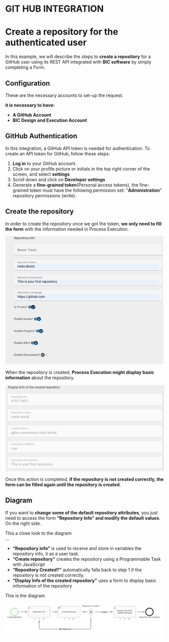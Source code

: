 # **GIT HUB INTEGRATION**

# Create a repository for the authenticated user

In this example, we will describe the steps to **create a repository** for a GitHub user using its REST API integrated with **BIC software** by simply completing a Form.

## **Configuration**

These are the necessary accounts to set-up the request.

**it is necessary to have:**

* **A GitHub Account**  
* **BIC Design and Execution Account**

## 

## **GitHub Authentication**

In this integration, a GitHub API token is needed for authentication. To create an API token for GitHub, follow these steps:

1. **Log in** to your GitHub account.   
2. Click on your profile picture or initials in the top right corner of the screen, and select **settings**  
3. Scroll down and click on **Developer settings**  
4. Generate a **fine-grained token**(Personal access tokens), the  fine-grained token must have the following permission set: "**Administration**" repository permissions (write).

				

## **Create the repository**

In order to create the repository once we got the token, **we only need to fill the form** with the information needed in Process Execution.

<p align="center">
  <img src="Resources/git_form.PNG" alt="Descripción de la imagen">
</p>

When the repository is created, **Process Execution might display basic information** about the repository.

<p align="center">
  <img src="Resources/git_info.PNG" alt="Descripción de la imagen">
</p>

Once this action is completed, **if the repository is not created correctly, the form can be filled again until the repository is created**. 

## 

## **Diagram**

If you want to **change** **some of the default repository attributes**, you just need to access the form **“Repository Info” and modify the default values**. On the right side.

This a close look to the diagram  
…

* **“Repository info”** is used to receive and store in variables the repository info, it as a user task.  
* **“Create repository”** creates the repository using a Programmable Task with JavaScript  
* **“Repository Created?”** automatically  falls back to step 1 if the repository is not created correctly.  
* **“Display Info of the created repository”** uses a form to display basic information of the repository


  
This is the diagram

<p align="center">
  <img src="Resources/git_diagram.PNG" alt="Descripción de la imagen">
</p>

